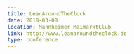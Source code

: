```yaml
---
title: LeanAroundTheClock
date: 2018-03-08
location: Mannheimer MaimarktClub
link: http://www.leanaroundtheclock.de
type: conference
---
```

